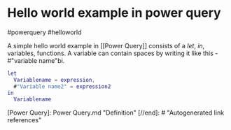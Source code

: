 # Hello world example in power query

#powerquery #helloworld

A simple hello world example in [[Power Query]] consists of a *let*, *in*, variables, functions. A variable can contain spaces by writing it like this - #"variable name"bi.

```M
let
  Variablename = expression,
  #"Variable name2" = expression2
in
  Variablename
```

[//begin]: # "Autogenerated link references for markdown compatibility"
[Power Query]: Power Query.md "Definition"
[//end]: # "Autogenerated link references"
